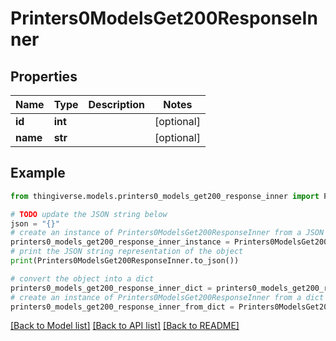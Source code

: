 # Printers0ModelsGet200ResponseInner


## Properties

Name | Type | Description | Notes
------------ | ------------- | ------------- | -------------
**id** | **int** |  | [optional] 
**name** | **str** |  | [optional] 

## Example

```python
from thingiverse.models.printers0_models_get200_response_inner import Printers0ModelsGet200ResponseInner

# TODO update the JSON string below
json = "{}"
# create an instance of Printers0ModelsGet200ResponseInner from a JSON string
printers0_models_get200_response_inner_instance = Printers0ModelsGet200ResponseInner.from_json(json)
# print the JSON string representation of the object
print(Printers0ModelsGet200ResponseInner.to_json())

# convert the object into a dict
printers0_models_get200_response_inner_dict = printers0_models_get200_response_inner_instance.to_dict()
# create an instance of Printers0ModelsGet200ResponseInner from a dict
printers0_models_get200_response_inner_from_dict = Printers0ModelsGet200ResponseInner.from_dict(printers0_models_get200_response_inner_dict)
```
[[Back to Model list]](../README.md#documentation-for-models) [[Back to API list]](../README.md#documentation-for-api-endpoints) [[Back to README]](../README.md)


